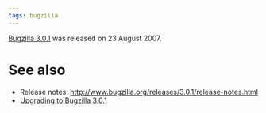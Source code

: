 ```yaml
---
tags: bugzilla
---
```


[Bugzilla 3.0.1](/wiki/Bugzilla_3.0.1) was released on 23 August 2007.

# See also

-   Release notes: <http://www.bugzilla.org/releases/3.0.1/release-notes.html>
-   [Upgrading to Bugzilla 3.0.1](/wiki/Upgrading_to_Bugzilla_3.0.1)

